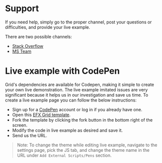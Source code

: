 # Support
If you need help, simply go to the proper channel, post your questions or difficulties, and provide your live example.

There are two possible channels:
- [Stack Overflow](https://lseg.stackenterprise.co/posts/tagged/1102)
- [MS Team](https://teams.microsoft.com/l/channel/19%3ad514a7251da6436699c306fcb5710fca%40thread.tacv2/Grids%2520and%2520Blotters?groupId=8900d5cb-b36d-406a-9101-c9830b069f19&tenantId=287e9f0e-91ec-4cf0-b7a4-c63898072181)

# Live example with CodePen

Grid's dependencies are available for Codepen, making it simple to create your own live demonstration. The live example imitated issues are very significant because it helps us in our investigation and save us time. To create a live example page you can follow the below instructions:
- Sign up for a [CodePen](https://codepen.io) account or log in if you already have one.
- Open this [EFX Grid template](https://codepen.io/kkpornch/pen/RwBxwJx).
- Fork the template by clicking the fork button in the bottom right of the screen.
- Modify the code in live example as desired and save it.
- Send us the URL.

> Note: To change the theme while editing live example, navigate to the settings page, pick the JS tab, and change the theme name in the URL under `Add External Scripts/Pens` section.